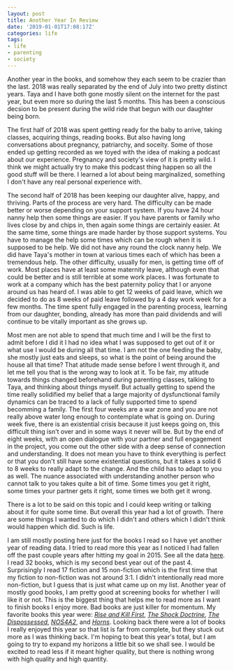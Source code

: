 ```yaml
---
layout: post
title: Another Year In Review
date: '2019-01-01T17:08:17Z'
categories: life
tags:
- life
- parenting
- society
---
```


Another year in the books, and somehow they each seem to be crazier than the last. 2018 was really
separated by the end of July into two pretty distinct years. Taya and I have both gone mostly silent
on the internet for the past year, but even more so during the last 5 months. This has been a
conscious decsion to be present during the wild ride that begun with our daughter being born.

The first half of 2018 was spent getting ready for the baby to arrive, taking classes, acquiring
things, reading books. But also having long conversations about pregnancy, patriarchy, and soceity.
Some of those ended up getting recorded as we toyed with the idea of making a podcast about our
experience. Pregnancy and society's view of it is pretty wild. I think we might actually try to make
this podcast thing happen so all the good stuff will be there. I learned a lot about being
marginalized, something I don't have any real personal experience with.

The second half of 2018 has been keeping our daughter alive, happy, and thriving. Parts of the
process are very hard. The difficulty can be made better or worse depending on your support system.
If you have 24 hour nanny help then some things are easier. If you have parents or family who lives
close by and chips in, then again some things are certainly easier. At the same time, some things
are made harder by those support systems. You have to manage the help some times which can be rough
when it is supposed to be help. We did not have any round the clock nanny help. We did have Taya's
mother in town at various times each of which has been a tremendous help. The other difficulty,
usually for men, is getting time off of work. Most places have at least some maternity leave,
although even that could be better and is still terrible at some work places. I was fortunate to
work at a company which has the best paternity policy that I or anyone around us has heard of. I was
able to get 12 weeks of paid leave, which we decided to do as 8 weeks of paid leave followed by a 4
day work week for a few months. The time spent fully engaged in the parenting process, learning from
our daughter, bonding, already has more than paid dividends and will continue to be vitally
important as she grows up.

Most men are not able to spend that much time and I will be the first to
admit before I did it I had no idea what I was supposed to get out of it or what use I would be
during all that time. I am not the one feeding the baby, she mostly just eats and sleeps, so what is
the point of being around the house all that time? That atitude made sense before I went through it,
and let me tell you that is the wrong way to look at it. To be fair, my atitude towards things
changed beforehand during parenting classes, talking to Taya, and thinking about things myself. But
actually getting to spend the time really solidified my belief that a large majority of
dysfunctional family dynamics can be traced to a lack of fully supported time to spend becomming a
family. The first four weeks are a war zone and you are not really above water long enough to
contemplate what is going on. During week five, there is an existential crisis because it just keeps
going on, this difficult thing isn't over and in some ways it never will be. But by the end of eight
weeks, with an open dialogue with your partner and full engagement in the project, you come out the
other side with a deep sense of connection and understanding. It does not mean you have to think
everything is perfect or that you don't still have some existential questions, but it takes a solid
6 to 8 weeks to really adapt to the change. And the child has to adapt to you as well. The nuance
associated with understanding another person who cannot talk to you takes quite a bit of time. Some
times you get it right, some times your partner gets it right, some times we both get it wrong.

There is a lot to be said on this topic and I could keep writing or talking about it for quite some
time. But overall this year had a lot of growth. There are some things I wanted to do which I didn't
and others which I didn't think would happen which did. Such is life.

I am still mostly posting here just for the books I read so I have yet another year of reading data.
I tried to read more this year as I noticed I had fallen off the past couple years after hitting my
goal in 2015. See all the data [here](/reading/). I read 32 books, which is my second best year out
of the past 4. Surprisingly I read 17 fiction and 15 non-fiction which is the first time that my
fiction to non-fiction was not around 3:1. I didn't intentionally read more non-fiction, but I guess
that is just what came up on my list. Another year of mostly good books, I am pretty good at
screening books for whether I will like it or not. This is the biggest thing that helps me to read
more as I want to finish books I enjoy more. Bad books are just killer for momentum. My favorite
books this year were: [*Rise and Kill First*](/blog/2018-04-04-rise-and-kill-first/), [*The Shock
Doctrine*](/blog/2018-09-20-the-shock-doctrine/), [*The
Dispossessed*](/blog/2018-04-30-the-dispossessed/), [*NOS4A2*](/blog/2018-05-18-nos4a2/), and
[*Horns*](/blog/2018-03-08-horns/). Looking back there were a lot of books I really enjoyed this
year so that list is far from complete, but they stuck out more as I was thinking back. I'm hoping
to beat this year's total, but I am going to try to expand my horizons a little bit so we shall see.
I would be excited to read less if it meant higher quality, but there is nothing wrong with high
quality and high quantity.
